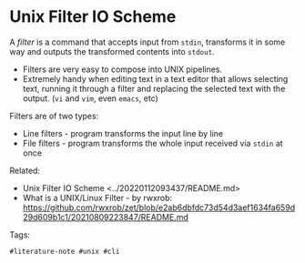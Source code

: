 # Unix Filter IO Scheme

A *filter* is a command that accepts input from `stdin`, transforms it 
in some way and outputs the transformed contents into `stdout`.

* Filters are very easy to compose into UNIX pipelines.
* Extremely handy when editing text in a text editor that allows 
  selecting text, running it through a filter and replacing the selected 
  text with the output. (`vi` and `vim`, even `emacs`, etc)

Filters are of two types:

* Line filters - program transforms the input line by line
* File filters - program transforms the whole input received via `stdin` 
  at once

Related:

* Unix Filter IO Scheme <../20220112093437/README.md>
* What is a UNIX/Linux Filter - by rwxrob: <https://github.com/rwxrob/zet/blob/e2ab6dbfdc73d54d3aef1634fa659d29d609b1c1/20210809223847/README.md>


Tags:

    #literature-note #unix #cli
